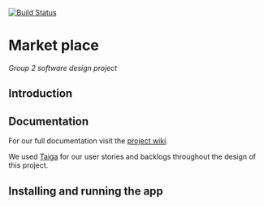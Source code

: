 [![Build Status](https://app.travis-ci.com/2109688/Mobile_Market_Place.svg?branch=main)](https://app.travis-ci.com/2109688/Mobile_Market_Place)

# Market place
_Group 2 software design project_

## Introduction

## Documentation
For our full documentation visit the [project wiki](https://github.com/2109688/Mobile_Market_Place/wiki).

We used [Taiga](https://tree.taiga.io/project/williambooi-mobile-application-market-place-1/timeline) for our user stories and backlogs throughout the design of this project.

## Installing and running the app
